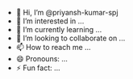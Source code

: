 - 👋 Hi, I’m @priyansh-kumar-spj
- 👀 I’m interested in ...
- 🌱 I’m currently learning ...
- 💞️ I’m looking to collaborate on ...
- 📫 How to reach me ...
- 😄 Pronouns: ...
- ⚡ Fun fact: ...

<!---
priyansh-kumar-spj/priyansh-kumar-spj is a ✨ special ✨ repository because its `README.md` (this file) appears on your GitHub profile.
You can click the Preview link to take a look at your changes.
--->
